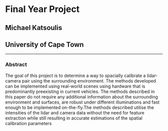 # Final Year Project
## Michael Katsoulis
## University of Cape Town
---


### Abstract
The goal of this project is to determine a way to spacially calibrate a lidar-camera pair using the surrounding environment. The methods developed can be implemented using real-world scenes using hardware that is predominantly preexisting in current vehicles. The methods described in this paper do not require any additional information about the surrounding environment and surfaces, are robust under different illuminations and fast enough to be implemented on-the-fly.The methods described utilise the intensities of the lidar and camera data without the need for feature extraction while still resulting in accurate estimations of the spatial calibration parameters







